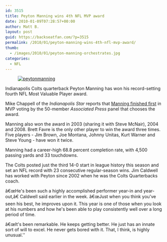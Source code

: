 ```yaml
---
id: 3515
title: Peyton Manning wins 4th NFL MVP award
date: 2010-01-09T07:28:57+00:00
author: Matt B.
layout: post
guid: https://backseatfan.com/?p=3515
permalink: /2010/01/peyton-manning-wins-4th-nfl-mvp-award/
thumb:
  - /images/2010/01/peyton-manning-orchestrates.jpg
categories:
  - NFL
---
```


<div class="entry">
  <figure id="attachment_3537" style="width: 240px" class="wp-caption alignleft"><a href="/images/2010/01/peytonmanning.jpg"><img class="size-full wp-image-3537 " title="peytonmanning" src="/images/2010/01/peytonmanning.jpg" alt="peytonmanning" width="240" height="280" srcset="/images/2010/01/peytonmanning.jpg 300w, /images/2010/01/peytonmanning-257x300.jpg 257w" sizes="(max-width: 240px) 100vw, 240px" /></a><figcaption class="wp-caption-text"> </figcaption></figure>

  <p>
    Indianapolis Colts quarterback Peyton Manning has won his record-setting fourth NFL Most Valuable Player award.
  </p>

  <p>
    Mike Chappell of the <em>Indianapolis Star</em> reports that <a href="http://www.indystar.com/Story_not_found">Manning finished first</a> in MVP voting by the 50-member <em>Associated Press</em> panel that chooses the award.
  </p>

  <p>
    Manning also won the award in 2003 (sharing it with Steve McNair), 2004 and 2008. Brett Favre is the only other player to win the award three times. Five players - Jim Brown, Joe Montana, Johnny Unitas, Kurt Warner and Steve Young - have won it twice.
  </p>

  <p>
    Manning had a career-high 68.8 percent completion rate, with 4,500 passing yards and 33 touchdowns.
  </p>

  <p>
    The Colts posted just the third 14-0 start in league history this season and set an NFL record with 23 consecutive regular-season wins. Jim Caldwell has worked with Peyton since 2002 when he was the Colts Quarterbacks coach.
  </p>

  <p>
    â€œHe's been such a highly accomplished performer year-in and year-out,â€ Caldwell said earlier in the week. â€œJust when you think you've seen his best, he improves upon it. This year is one of those when you look at his numbers and how he's been able to play consistently well over a long period of time.
  </p>

  <p>
    â€œIt's been remarkable. He keeps getting better. He just has an innate sort of will to excel. He never gets bored with it. That, I think, is highly unusual.''
  </p>
</div>
